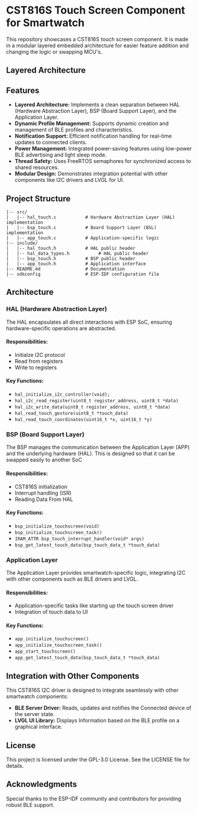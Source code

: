 # CST816S Touch Screen Component for Smartwatch

This repository showcases a CST816S touch screen component. It is made in a modular layered embedded architecture for easier feature addition and changing the logic or swapping MCU's.

## **Layered Architecture**

## **Features**

- **Layered Architecture:** Implements a clean separation between HAL (Hardware Abstraction Layer), BSP (Board Support Layer), and the Application Layer.
- **Dynamic Profile Management:** Supports dynamic creation and management of BLE profiles and characteristics.
- **Notification Support:** Efficient notification handling for real-time updates to connected clients.
- **Power Management:** Integrated power-saving features using low-power BLE advertising and light sleep mode.
- **Thread Safety:** Uses FreeRTOS semaphores for synchronized access to shared resources.
- **Modular Design:** Demonstrates integration potential with other components like I2C drivers and LVGL for UI.

## **Project Structure**

```
|-- src/
|   |-- hal_touch.c           # Hardware Abstraction Layer (HAL) implementation
|   |-- bsp_touch.c           # Board Support Layer (BSL) implementation
|   |-- app_touch.c           # Application-specific logic
|-- include/
|   |-- hal_touch.h           # HAL public header
|   |-- hal_data_types.h           # HAL public header
|   |-- bsp_touch.h           # BSP public header
|   |-- app_touch.h           # Application interface
|-- README.md                 # Documentation
|-- sdkconfig                 # ESP-IDF configuration file
```

## **Architecture**

### **HAL (Hardware Abstraction Layer)**
The HAL encapsulates all direct interactions with ESP SoC, ensuring hardware-specific operations are abstracted.

#### Responsibilities:
- Initialze I2C protocol
- Read from registers 
- Write to registers

#### Key Functions:
- `hal_initialize_i2c_controller(void);`
- `hal_i2c_read_register(uint8_t register_address, uint8_t *data)`
- `hal_i2c_write_data(uint8_t register_address, uint8_t *data)`
- `hal_read_touch_gesture(uint8_t *touch_data)`
- `hal_read_touch_coordinates(uint16_t *x, uint16_t *y)`

### **BSP (Board Support Layer)**
The BSP manages the communication between the Application Layer (APP) and the underlying hardware (HAL). This is designed so that it can be swapped easily to another SoC

#### Responsibilities:
- CST816S initialization
- Interrupt handling (ISR)
- Reading Data From HAL

#### Key Functions:
- `bsp_initialize_touchscreen(void)`
- `bsp_initialize_touchscreen_task()`
- `IRAM_ATTR bsp_touch_interrupt_handler(void* args)`
- `bsp_get_latest_touch_data(bsp_touch_data_t *touch_data)`

### **Application Layer**
The Application Layer provides smartwatch-specific logic, integrating I2C with other components such as BLE drivers and LVGL.

#### Responsibilities:
- Application-specific tasks like starting up the touch screen driver
- Integration of touch data to UI

#### Key Functions:
- `app_initialize_touchscreen()`
- `app_initialize_touchscreen_task()`
- `app_start_touchscreen()`
- `app_get_latest_touch_data(bsp_touch_data_t *touch_data)`

## **Integration with Other Components**
This CST816S I2C driver is designed to integrate seamlessly with other smartwatch components:
- **BLE Server Driver:** Reads, updates and notifies the Connected device of the server state.
- **LVGL UI Library:** Displays Information based on the BLE profile on a graphical interface.

## **License**
This project is licensed under the GPL-3.0 License. See the LICENSE file for details.

## **Acknowledgments**
Special thanks to the ESP-IDF community and contributors for providing robust BLE support.

